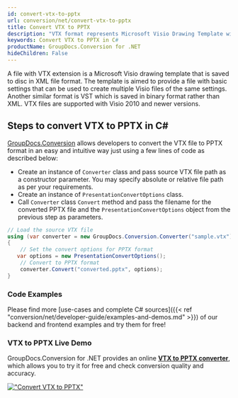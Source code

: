 ```yaml
---
id: convert-vtx-to-pptx
url: conversion/net/convert-vtx-to-pptx
title: Convert VTX to PPTX
description: "VTX format represents Microsoft Visio Drawing Template with .vtx extension. Learn how to convert VTX to PPTX file programmatically in C# language using GroupDocs.Conversion for .NET library."
keywords: Convert VTX to PPTX in C#
productName: GroupDocs.Conversion for .NET
hideChildren: False
---
```


A file with VTX extension is a Microsoft Visio drawing template that is saved to disc in XML file format. The template is aimed to provide a file with basic settings that can be used to create multiple Visio files of the same settings. Another similar format is VST which is saved in binary format rather than XML. VTX files are supported with Visio 2010 and newer versions.

## Steps to convert VTX to PPTX in C#

[GroupDocs.Conversion](https://products.groupdocs.com/conversion/net) allows developers to convert the VTX file to PPTX format in an easy and intuitive way just using a few lines of code as described below:

* Create an instance of `Converter` class and pass source VTX file path as a constructor parameter. You may specify absolute or relative file path as per your requirements. 
* Create an instance of `PresentationConvertOptions` class.
* Call `Converter` class `Convert` method and pass the filename for the converted PPTX file and the `PresentationConvertOptions` object from the previous step as parameters.

```csharp
// Load the source VTX file
using (var converter = new GroupDocs.Conversion.Converter("sample.vtx"))
{
    // Set the convert options for PPTX format
   var options = new PresentationConvertOptions();
    // Convert to PPTX format
    converter.Convert("converted.pptx", options);
}
```

### Code Examples

Please find more [use-cases and complete C# sources]({{< ref "conversion/net/developer-guide/examples-and-demos.md" >}}) of our backend and frontend examples and try them for free!

### VTX to PPTX Live Demo

GroupDocs.Conversion for .NET provides an online [**VTX to PPTX converter**](https://products.groupdocs.app/conversion/vtx-to-pptx), which allows you to try it for free and check conversion quality and accuracy.

[!["Convert VTX to PPTX"](conversion/net/images/convert-to-pptx/convert-vtx-to-pptx.png)](https://products.groupdocs.app/conversion/vtx-to-pptx)